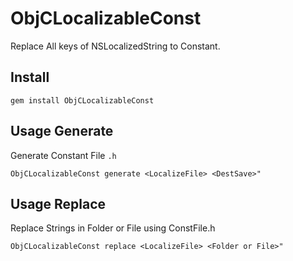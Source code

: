 # ObjCLocalizableConst

Replace All keys of NSLocalizedString to Constant.

## Install

`gem install ObjCLocalizableConst`

## Usage Generate

Generate Constant File `.h`

```ObjCLocalizableConst generate <LocalizeFile> <DestSave>"```

## Usage Replace

Replace Strings in Folder or File using ConstFile.h

```ObjCLocalizableConst replace <LocalizeFile> <Folder or File>"```
